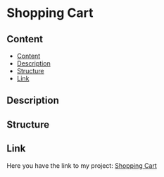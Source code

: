 # Shopping Cart

## Content
- [Content](#content)
- [Description](#description)
- [Structure](#structure)
- [Link](#link)

## Description

## Structure

## Link
Here you have the link to my project: [Shopping Cart](https://github.com/Chugani05/ShoppingCart.git)